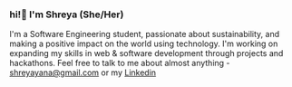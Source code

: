 ### hi!👋 I'm Shreya (She/Her)
I'm a Software Engineering student, passionate about sustainability, and making a positive impact on the world using technology. I'm working on expanding my skills in web & software development through projects and hackathons. Feel free to talk to me about almost anything - shreyayana@gmail.com or my [Linkedin](https://www.linkedin.com/in/shreya-patell/)
